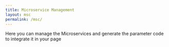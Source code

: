 ```yaml
---
title: Microservice Management
layout: msc
permalink: /msc/
---
```


Here you can manage the Microservices and generate the parameter code to integrate it in your page
